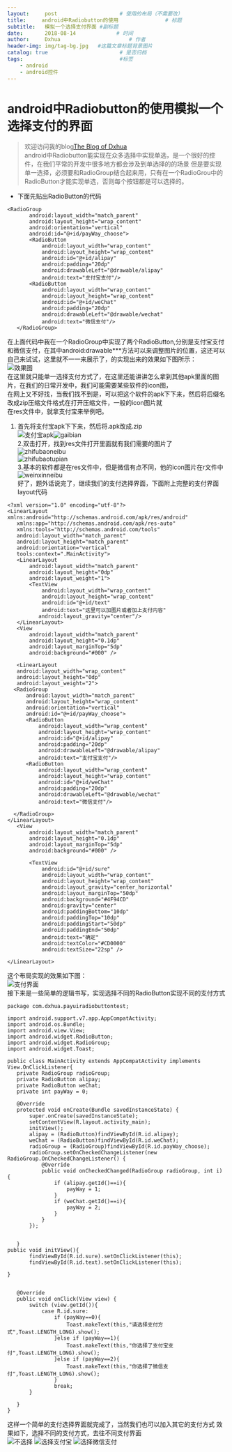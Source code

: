 ```yaml
---
layout:     post                    # 使用的布局（不需要改）
title:     android中Radiobutton的使用               # 标题
subtitle:   模拟一个选择支付界面 #副标题
date:       2018-08-14             # 时间
author:     Dxhua                      # 作者
header-img: img/tag-bg.jpg   #这篇文章标题背景图片
catalog: true                       # 是否归档
tags:                               #标签
    - android
    - android控件
---
```


# android中Radiobutton的使用模拟一个选择支付的界面  
> 欢迎访问我的blog[The Blog of Dxhua](http://dxhua.top)  
> android中Radiobutton能实现在众多选择中实现单选，是一个很好的控件，在我们平常的开发中很多地方都会涉及到单选择的的场景
但是要实现单一选择，必须要和RadioGroup结合起来用，只有在一个RadioGrou中的RadioButton才能实现单选，否则每个按钮都是可以选择的。  
- 下面先贴出RadioButton的代码    
```
<RadioGroup
       android:layout_width="match_parent"
       android:layout_height="wrap_content"
       android:orientation="vertical"
       android:id="@+id/payWay_choose">
       <RadioButton
           android:layout_width="wrap_content"
           android:layout_height="wrap_content"
           android:id="@+id/alipay"
           android:padding="20dp"
           android:drawableLeft="@drawable/alipay"
           android:text="支付宝支付"/>
       <RadioButton
           android:layout_width="wrap_content"
           android:layout_height="wrap_content"
           android:id="@+id/weChat"
           android:padding="20dp"
           android:drawableLeft="@drawable/wechat"
           android:text="微信支付"/>
   </RadioGroup>
```       
在上面代码中我在一个RadioGroup中实现了两个RadioButton,分别是支付宝支付和微信支付，在其中android:drawable***方法可以来调整图片的位置，这还可以自己来试试，这里就不一一来展示了，的实现出来的效果如下图所示：  
![效果图](http://ovt2nfhfc.bkt.clouddn.com/RadioButton%E5%B1%95%E7%A4%BA%E5%9B%BE.png)  
在这里就只能单一选择支付方式了，在这里还能讲讲怎么拿到其他apk里面的图片，在我们的日常开发中，我们可能需要某些软件的icon图，  
在网上又不好找，当我们找不到是，可以把这个软件的apk下下来，然后将后缀名改成zip压缩文件格式在打开压缩文件，一般的icon图片就   
在res文件中，就拿支付宝来举例吧。
1. 首先将支付宝apk下下来，然后将.apk改成.zip  
![支付宝apk](http://ovt2nfhfc.bkt.clouddn.com/%E6%94%AF%E4%BB%98%E5%AE%9Dapk.png)![gaibian](http://ovt2nfhfc.bkt.clouddn.com/%E6%94%AF%E4%BB%98%E5%AE%9D%E5%8F%98zip%E6%96%87%E4%BB%B6.png)  
2.双击打开，找到res文件打开里面就有我们需要的图片了  
![zhifubaoneibu](http://ovt2nfhfc.bkt.clouddn.com/%E6%94%AF%E4%BB%98%E5%AE%9Dapk%E5%86%85%E6%96%87%E4%BB%B6.png)  
![zhifubaotupian](http://ovt2nfhfc.bkt.clouddn.com/appicon.png)  
3.基本的软件都是在res文件中，但是微信有点不同，他的icon图片在r文件中
![weinxinneibu](http://ovt2nfhfc.bkt.clouddn.com/%E5%BE%AE%E4%BF%A1apk%E5%86%85%E9%83%A8.png)  
 好了，题外话说完了，继续我们的支付选择界面，下面附上完整的支付界面layout代码     
 ```
 <?xml version="1.0" encoding="utf-8"?>
<LinearLayout xmlns:android="http://schemas.android.com/apk/res/android"
    xmlns:app="http://schemas.android.com/apk/res-auto"
    xmlns:tools="http://schemas.android.com/tools"
    android:layout_width="match_parent"
    android:layout_height="match_parent"
    android:orientation="vertical"
    tools:context=".MainActivity">
    <LinearLayout
        android:layout_width="match_parent"
        android:layout_height="0dp"
        android:layout_weight="1">
        <TextView
            android:layout_width="wrap_content"
            android:layout_height="wrap_content"
            android:id="@+id/text"
            android:text="这里可以加图片或者加上支付内容"
           android:layout_gravity="center"/>
    </LinearLayout>
    <View
        android:layout_width="match_parent"
        android:layout_height="0.1dp"
        android:layout_marginTop="5dp"
        android:background="#000" />

    <LinearLayout
    android:layout_width="wrap_content"
    android:layout_height="0dp"
    android:layout_weight="2">
   <RadioGroup
       android:layout_width="match_parent"
       android:layout_height="wrap_content"
       android:orientation="vertical"
       android:id="@+id/payWay_choose">
       <RadioButton
           android:layout_width="wrap_content"
           android:layout_height="wrap_content"
           android:id="@+id/alipay"
           android:padding="20dp"
           android:drawableLeft="@drawable/alipay"
           android:text="支付宝支付"/>
       <RadioButton
           android:layout_width="wrap_content"
           android:layout_height="wrap_content"
           android:id="@+id/weChat"
           android:padding="20dp"
           android:drawableLeft="@drawable/wechat"
           android:text="微信支付"/>

   </RadioGroup>
</LinearLayout>
    <View
        android:layout_width="match_parent"
        android:layout_height="0.1dp"
        android:layout_marginTop="5dp"
        android:background="#000" />

        <TextView
            android:id="@+id/sure"
            android:layout_width="wrap_content"
            android:layout_height="wrap_content"
            android:layout_gravity="center_horizontal"
            android:layout_marginTop="50dp"
            android:background="#4F94CD"
            android:gravity="center"
            android:paddingBottom="10dp"
            android:paddingTop="10dp"
            android:paddingStart="50dp"
            android:paddingEnd="50dp"
            android:text="确定"
            android:textColor="#CD0000"
            android:textSize="22sp" />

</LinearLayout>
 ```    
 这个布局实现的效果如下图：  
 ![支付界面](http://ovt2nfhfc.bkt.clouddn.com/%E6%A8%A1%E6%8B%9F%E6%94%AF%E4%BB%98%E7%95%8C%E9%9D%A2%E6%95%88%E6%9E%9C%E5%9B%BE.png)    
 接下来是一些简单的逻辑书写，实现选择不同的RadioButton实现不同的支付方式    
 ```
 package com.dxhua.payuiradiobuttontest;

import android.support.v7.app.AppCompatActivity;
import android.os.Bundle;
import android.view.View;
import android.widget.RadioButton;
import android.widget.RadioGroup;
import android.widget.Toast;

public class MainActivity extends AppCompatActivity implements View.OnClickListener{
    private RadioGroup radioGroup;
    private RadioButton alipay;
    private RadioButton weChat;
    private int payWay = 0;

    @Override
    protected void onCreate(Bundle savedInstanceState) {
        super.onCreate(savedInstanceState);
        setContentView(R.layout.activity_main);
        initView();
        alipay = (RadioButton)findViewById(R.id.alipay);
        weChat = (RadioButton)findViewById(R.id.weChat);
        radioGroup = (RadioGroup)findViewById(R.id.payWay_choose);
        radioGroup.setOnCheckedChangeListener(new RadioGroup.OnCheckedChangeListener() {
            @Override
            public void onCheckedChanged(RadioGroup radioGroup, int i) {
                if (alipay.getId()==i){
                    payWay = 1;
                }
                if (weChat.getId()==i){
                    payWay = 2;
                }
            }
        });


    }
public void initView(){
        findViewById(R.id.sure).setOnClickListener(this);
        findViewById(R.id.text).setOnClickListener(this);

}


    @Override
    public void onClick(View view) {
        switch (view.getId()){
            case R.id.sure:
                if (payWay==0){
                    Toast.makeText(this,"请选择支付方式",Toast.LENGTH_LONG).show();
                }else if (payWay==1){
                    Toast.makeText(this,"你选择了支付宝支付",Toast.LENGTH_LONG).show();
                }else if (payWay==2){
                    Toast.makeText(this,"你选择了微信支付",Toast.LENGTH_LONG).show();
                }
                break;
        }

    }
}
 ```    
 这样一个简单的支付选择界面就完成了，当然我们也可以加入其它的支付方式  效果如下，选择不同的支付方式，去往不同支付界面  
 ![不选择](http://ovt2nfhfc.bkt.clouddn.com/%E6%9C%AA%E9%80%89%E6%8B%A9%E6%94%AF%E4%BB%98.png)
 ![选择支付宝](http://ovt2nfhfc.bkt.clouddn.com/%E6%94%AF%E4%BB%98%E5%AE%9D%E6%94%AF%E4%BB%98.png)
 ![选择微信支付](http://ovt2nfhfc.bkt.clouddn.com/%E5%BE%AE%E4%BF%A1%E6%94%AF%E4%BB%98.png)  
